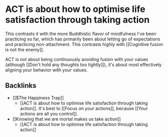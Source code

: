 # ACT is about how to optimise life satisfaction through taking action
This contrasts it with the more Buddhistic flavor of mindfulness I've been practicing so far, which has primarily been about letting go of expectations and practicing non-attachment. This contrasts highly with [[Cognitive fusion is not the enemy]].

ACT is not about being continuously avoiding fusion with your values (although [[Don't hold any thoughts too tightly]]), it's about most effectively aligning your behavior with your values.

## Backlinks
* [[$The Happiness Trap]]
	* [[ACT is about how to optimise life satisfaction through taking action]]. It's best to [[Focus on your actions]],  because [[Your actions are all you control]].
* [[Knowing that we are mortal makes us take action]]
	* [[ACT is about how to optimise life satisfaction through taking action]]

<!-- #Life -->

<!-- {BearID:8051C8E8-0C6E-4E65-B8E3-ABD28057D906-15756-000013032C8C838B} -->
